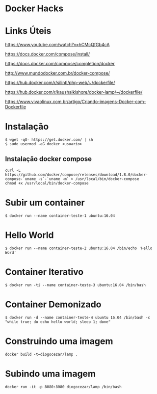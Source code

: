 # Docker Hacks

# Links Úteis

https://www.youtube.com/watch?v=hCMcQfGb4cA

https://docs.docker.com/compose/install/

https://docs.docker.com/compose/completion/docker

http://www.mundodocker.com.br/docker-compose/

https://hub.docker.com/r/silintl/php-web/~/dockerfile/

https://hub.docker.com/r/kaushalkishore/docker-lamp/~/dockerfile/

https://www.vivaolinux.com.br/artigo/Criando-imagens-Docker-com-Dockerfile

# Instalação

```
$ wget -qO- https://get.docker.com/ | sh
$ sudo usermod -aG docker <usuario>
```

## Instalação docker compose

```
curl -L https://github.com/docker/compose/releases/download/1.8.0/docker-compose-`uname -s`-`uname -m` > /usr/local/bin/docker-compose
chmod +x /usr/local/bin/docker-compose
```

# Subir um container

```
$ docker run --name container-teste-1 ubuntu:16.04
```

# Hello World

```
$ docker run --name container-teste-2 ubuntu:16.04 /bin/echo 'Hello Word'
```

# Container Iterativo

```
$ docker run -ti --name container-teste-3 ubuntu:16.04 /bin/bash
```

# Container Demonizado

```
$ docker run -d --name container-teste-4 ubuntu 16.04 /bin/bash -c "while true; do echo hello world; sleep 1; done"
```

# Construindo uma imagem

```
docker build -t=diogocezar/lamp .
```

# Subindo uma imagem

```
docker run -it -p 8080:8080 diogocezar/lamp /bin/bash
```